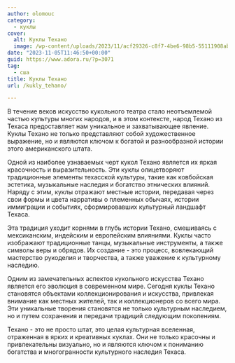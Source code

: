 ```yaml
---
author: olomouc
category:
  - куклы
cover:
  alt: Куклы Техано
  image: /wp-content/uploads/2023/11/acf29326-c8f7-4be6-98b5-55111908ab5f-jpg.webp
date: "2023-11-05T11:46:50+00:00"
guid: https://www.adora.ru/?p=3071
tag:
  - сша
title: Куклы Техано
url: /kukly_tehano/

---
```

В течение веков искусство кукольного театра стало неотъемлемой частью культуры многих народов, и в этом контексте, народ Техано из Техаса предоставляет нам уникальное и захватывающее явление. Куклы Техано не только представляют собой художественное выражение, но и являются ключом к богатой и разнообразной истории этого американского штата.

Одной из наиболее узнаваемых черт кукол Техано является их яркая красочность и выразительность. Эти куклы олицетворяют традиционные элементы техасской культуры, такие как ковбойская эстетика, музыкальные наследия и богатство этнических влияний. Наряду с этим, куклы отражают местные истории, передавая через свои формы и цвета нарративы о племенных обычаях, истории иммиграции и событиях, сформировавших культурный ландшафт Техаса.

Эта традиция уходит корнями в глубь истории Техано, смешиваясь с мексиканским, индейским и европейским влияниями. Куклы часто изображают традиционные танцы, музыкальные инструменты, а также символы веры и обрядов. Их создание \- это процесс, вовлекающий мастерство рукоделия и творчества, а также уважение к культурному наследию.

Одним из замечательных аспектов кукольного искусства Техано является его эволюция в современном мире. Сегодня куклы Техано становятся объектами коллекционирования и искусства, привлекая внимание как местных жителей, так и коллекционеров со всего мира. Эти уникальные творения становятся не только культурным наследием, но и путем сохранения и передачи традиций следующим поколениям.

Техано \- это не просто штат, это целая культурная вселенная, отраженная в ярких и креативных куклах. Они не только красочны и привлекательны визуально, но и являются ключом к пониманию богатства и многогранности культурного наследия Техаса.
